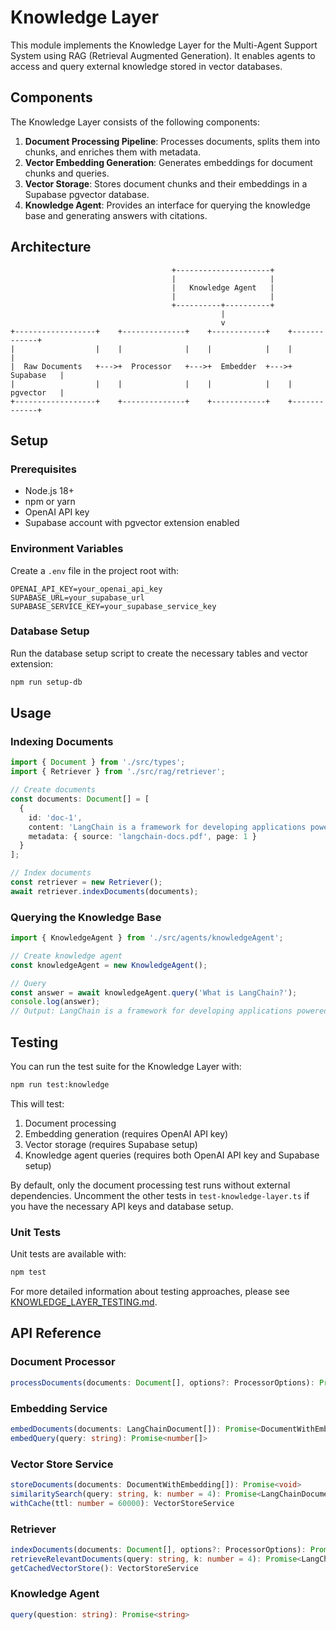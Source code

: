 # Knowledge Layer

This module implements the Knowledge Layer for the Multi-Agent Support System using RAG (Retrieval Augmented Generation). It enables agents to access and query external knowledge stored in vector databases.

## Components

The Knowledge Layer consists of the following components:

1. **Document Processing Pipeline**: Processes documents, splits them into chunks, and enriches them with metadata.
2. **Vector Embedding Generation**: Generates embeddings for document chunks and queries.
3. **Vector Storage**: Stores document chunks and their embeddings in a Supabase pgvector database.
4. **Knowledge Agent**: Provides an interface for querying the knowledge base and generating answers with citations.

## Architecture

```
                                    +---------------------+
                                    |                     |
                                    |   Knowledge Agent   |
                                    |                     |
                                    +----------+----------+
                                               |
                                               v
+------------------+    +--------------+    +------------+    +-------------+
|                  |    |              |    |            |    |             |
|  Raw Documents   +--->+  Processor   +--->+  Embedder  +--->+  Supabase   |
|                  |    |              |    |            |    |  pgvector   |
+------------------+    +--------------+    +------------+    +-------------+
```

## Setup

### Prerequisites

- Node.js 18+
- npm or yarn
- OpenAI API key
- Supabase account with pgvector extension enabled

### Environment Variables

Create a `.env` file in the project root with:

```
OPENAI_API_KEY=your_openai_api_key
SUPABASE_URL=your_supabase_url
SUPABASE_SERVICE_KEY=your_supabase_service_key
```

### Database Setup

Run the database setup script to create the necessary tables and vector extension:

```bash
npm run setup-db
```

## Usage

### Indexing Documents

```typescript
import { Document } from './src/types';
import { Retriever } from './src/rag/retriever';

// Create documents
const documents: Document[] = [
  {
    id: 'doc-1',
    content: 'LangChain is a framework for developing applications powered by language models.',
    metadata: { source: 'langchain-docs.pdf', page: 1 }
  }
];

// Index documents
const retriever = new Retriever();
await retriever.indexDocuments(documents);
```

### Querying the Knowledge Base

```typescript
import { KnowledgeAgent } from './src/agents/knowledgeAgent';

// Create knowledge agent
const knowledgeAgent = new KnowledgeAgent();

// Query
const answer = await knowledgeAgent.query('What is LangChain?');
console.log(answer);
// Output: LangChain is a framework for developing applications powered by language models [Doc 1].
```

## Testing

You can run the test suite for the Knowledge Layer with:

```bash
npm run test:knowledge
```

This will test:
1. Document processing
2. Embedding generation (requires OpenAI API key)
3. Vector storage (requires Supabase setup)
4. Knowledge agent queries (requires both OpenAI API key and Supabase setup)

By default, only the document processing test runs without external dependencies. Uncomment the other tests in `test-knowledge-layer.ts` if you have the necessary API keys and database setup.

### Unit Tests

Unit tests are available with:

```bash
npm test
```

For more detailed information about testing approaches, please see [KNOWLEDGE_LAYER_TESTING.md](./KNOWLEDGE_LAYER_TESTING.md).

## API Reference

### Document Processor

```typescript
processDocuments(documents: Document[], options?: ProcessorOptions): Promise<LangChainDocument[]>
```

### Embedding Service

```typescript
embedDocuments(documents: LangChainDocument[]): Promise<DocumentWithEmbedding[]>
embedQuery(query: string): Promise<number[]>
```

### Vector Store Service

```typescript
storeDocuments(documents: DocumentWithEmbedding[]): Promise<void>
similaritySearch(query: string, k: number = 4): Promise<LangChainDocument[]>
withCache(ttl: number = 60000): VectorStoreService
```

### Retriever

```typescript
indexDocuments(documents: Document[], options?: ProcessorOptions): Promise<void>
retrieveRelevantDocuments(query: string, k: number = 4): Promise<LangChainDocument[]>
getCachedVectorStore(): VectorStoreService
```

### Knowledge Agent

```typescript
query(question: string): Promise<string>
``` 